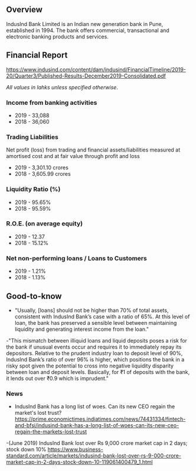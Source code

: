 ## Overview

IndusInd Bank Limited is an Indian new generation bank in Pune, established in 1994. The bank offers commercial, transactional and electronic banking products and services.
## Financial Report

https://www.indusind.com/content/dam/indusind/FinancialTimeline/2019-20/Quarter3/Published-Results-December2019-Consolidated.pdf

*All values in lahks unless specified otherwise*.

### Income from banking activities 

- 2019 - 33,088
- 2018 - 36,060


### Trading Liabilities

Net profit (loss) from trading and financial assets/liabilities measured at amortised cost and at fair value through profit and loss

- 2019 - 3,301.10 crores
- 2018 - 3,605.99 crores

### Liquidity Ratio (%)

- 2019 - 95.65%
- 2018 - 95.59%

### R.O.E. (on average equity)

- 2019 - 12.37
- 2018 - 15.12%


### Net non-performing loans / Loans to Customers

- 2019 - 1.21%
- 2018 - 1.13%


## Good-to-know

- "Usually, [loans] should not be higher than 70% of total assets, consistent with IndusInd Bank’s case with a ratio of 65%. At this level of loan, the bank has preserved a sensible level between maintaining liquidity and generating interest income from the loan."

-"This mismatch between illiquid loans and liquid deposits poses a risk for the bank if unusual events occur and requires it to immediately repay its depositors. Relative to the prudent industry loan to deposit level of 90%, IndusInd Bank’s ratio of over 96% is higher, which positions the bank in a risky spot given the potential to cross into negative liquidity disparity between loan and deposit levels. Basically, for ₹1 of deposits with the bank, it lends out over ₹0.9 which is imprudent."

### News

- Induslnd Bank has a long list of woes. Can its new CEO regain the market's lost trust?
https://prime.economictimes.indiatimes.com/news/74431334/fintech-and-bfsi/indusind-bank-has-a-long-list-of-woes-can-its-new-ceo-regain-the-markets-lost-trust

-(June 2019) IndusInd Bank lost over Rs 9,000 crore market cap in 2 days; stock down 10%
https://www.business-standard.com/article/markets/indusind-bank-lost-over-rs-9-000-crore-market-cap-in-2-days-stock-down-10-119061400479_1.html

